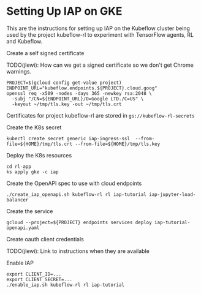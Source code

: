 # Setting Up IAP on GKE

This are the instructions for setting up IAP on the Kubeflow cluster being used by the project
kubeflow-rl to experiment with TensorFlow agents, RL and Kubeflow.

Create a self signed certificate

TODO(jlewi): How can we get a signed certificate so we don't get Chrome warnings.

```
PROJECT=$(gcloud config get-value project)
ENDPOINT_URL="kubeflow.endpoints.${PROJECT}.cloud.goog"
openssl req -x509 -nodes -days 365 -newkey rsa:2048 \
  -subj "/CN=${ENDPOINT_URL}/O=Google LTD./C=US" \
  -keyout ~/tmp/tls.key -out ~/tmp/tls.crt

```

Certificates for project kubeflow-rl are stored in `gs://kubeflow-rl-secrets`

Create the K8s secret

```
kubectl create secret generic iap-ingress-ssl  --from-file=${HOME}/tmp/tls.crt --from-file=${HOME}/tmp/tls.key
```

Deploy the K8s resources

```
cd rl-app
ks apply gke -c iap
```

Create the OpenAPI spec to use with cloud endpoints

```
./create_iap_openapi.sh kubeflow-rl rl iap-tutorial iap-jupyter-load-balancer
```

Create the service

```
gcloud --project=${PROJECT} endpoints services deploy iap-tutorial-openapi.yaml
```

Create oauth client credentials

TODO(jlewi): Link to instructions when they are available

Enable IAP

```
export CLIENT_ID=...
export CLIENT_SECRET=...
./enable_iap.sh kubeflow-rl rl iap-tutorial
```
